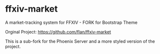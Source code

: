# ffxiv-market
A market-tracking system for FFXIV - FORK for Bootstrap Theme

Orginal Project: https://github.com/flan/ffxiv-market

This is a sub-fork for the Phoenix Server and a more styled version of the project.
